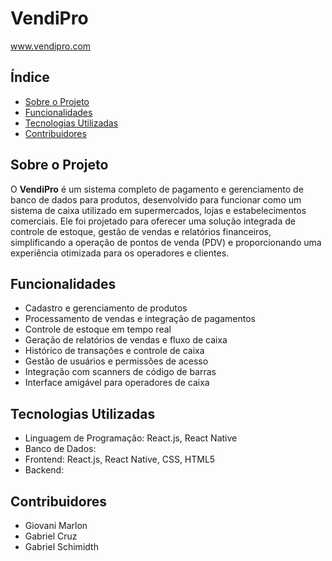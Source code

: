 <h1>VendiPro</h1>
  <p><a href="https://www.vendipro.com">www.vendipro.com</a></p>

  <h2>Índice</h2>
  <ul>
    <li><a href="#sobre-o-projeto">Sobre o Projeto</a></li>
    <li><a href="#funcionalidades">Funcionalidades</a></li>
    <li><a href="#tecnologias-utilizadas">Tecnologias Utilizadas</a></li>
    <li><a href="#contribuidores">Contribuidores</a></li>
  </ul>

  <h2 id="sobre-o-projeto">Sobre o Projeto</h2>
  <p>O <strong>VendiPro</strong> é um sistema completo de pagamento e gerenciamento de banco de dados para produtos, desenvolvido para funcionar como um sistema de caixa utilizado em supermercados, lojas e estabelecimentos comerciais. Ele foi projetado para oferecer uma solução integrada de controle de estoque, gestão de vendas e relatórios financeiros, simplificando a operação de pontos de venda (PDV) e proporcionando uma experiência otimizada para os operadores e clientes.</p>

  <h2 id="funcionalidades">Funcionalidades</h2>
  <ul>
    <li>Cadastro e gerenciamento de produtos</li>
    <li>Processamento de vendas e integração de pagamentos</li>
    <li>Controle de estoque em tempo real</li>
    <li>Geração de relatórios de vendas e fluxo de caixa</li>
    <li>Histórico de transações e controle de caixa</li>
    <li>Gestão de usuários e permissões de acesso</li>
    <li>Integração com scanners de código de barras</li>
    <li>Interface amigável para operadores de caixa</li>
  </ul>



  <h2 id="tecnologias-utilizadas">Tecnologias Utilizadas</h2>
  <ul>
    <li>Linguagem de Programação: React.js, React Native</li>
    <li>Banco de Dados: </li>
    <li>Frontend: React.js, React Native, CSS, HTML5 </li>
    <li>Backend: </li>
  </ul>

  <h2 id="contribuidores">Contribuidores</h2>
  <ul>
    <li>Giovani Marlon</li>
    <li>Gabriel Cruz</li>
    <li>Gabriel Schimidth</li>
  </ul>
